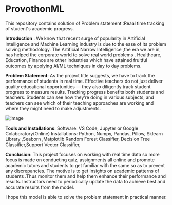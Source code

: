 # ProvothonML
This repository contains  solution of Problem statement :Reaal time tracking of student's academic progress.

**Introduction** :   We know that recent surge of popularity in Artificial Intelligence and Machine Learning  industry is due to the ease of its problem solving methodology. The  Artificial Narrow Intelligence ,the era we are in, has helped the corporate world to solve real world problems .  Healthcare, Education, Finance are other industries which have attained fruitful outcomes by applying AI/ML techniques in day to day problems.

**Problem Statement**: As the project title suggests, we have to track the performance of students  in real time. Effective teachers do not just deliver quality educational opportunities — they also diligently track student progress to measure results. Tracking progress benefits both students and teachers. Students can see how they’re doing in various subjects, and teachers can see which of their teaching approaches are working and where they might need to make adjustments.


![image](https://github.com/Netri-100224/ProvothonML/assets/115025996/45d852df-3d70-4697-9f6a-3df5bc559943)

**Tools and Installations**:
Software: VS Code, Jupyter or Google Colaboratory(Online)
Installations: Python, Numpy, Pandas, Pillow, Sklearn Library ,Seaborn ,Matplotlib Random  Forest Classifier, Decision Tree Classifier,Support Vector Classifier,

**Conclusion**:
This project focuses on working with real time data  so more focus is made on conducting quiz, assignments all online and promote academic tutors and students to get familiar with the same so as to prevent any  discrepancies. The motive is to get insights on academic patterns of students .Thus monitor them  and help them enhance their performance and results. Instructors need to periodically update  the data to achieve best and accurate  results from the model.

 I hope this model is able to solve the  problem statement in practical manner.

